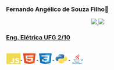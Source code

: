 ### Fernando Angélico de Souza Filho👋
<div align="center">
  <a href="https://github.com/fernando25f">
  <img height="180em" src="https://github-readme-stats.vercel.app/api?username=fernando25f&show_icons=true&theme=dark&include_all_commits=true&count_private=true"/>
  <img height="180em" src="https://github-readme-stats.vercel.app/api/top-langs/?username=fernando25f&layout=compact&langs_count=7&theme=dark"/>
</div>

<div>
  <h3> Eng. Elétrica UFG 2/10 </h3>
</div>
 <div style="display: inline_block"><br>
  <img align="center" alt="Fernando-Js" height="30" width="40" src="https://raw.githubusercontent.com/devicons/devicon/master/icons/javascript/javascript-plain.svg">
  <img align="center" alt="Fernando-HTML" height="30" width="40" src="https://raw.githubusercontent.com/devicons/devicon/master/icons/html5/html5-original.svg">
  <img align="center" alt="Fernando-CSS" height="30" width="40" src="https://raw.githubusercontent.com/devicons/devicon/master/icons/css3/css3-original.svg">
  <img align="center" alt="Fernando-Python" height="30" width="40" src="https://raw.githubusercontent.com/devicons/devicon/master/icons/python/python-original.svg">
  <img align="center" alt="Fernando-Csharp" height="30" width="40" src="https://raw.githubusercontent.com/devicons/devicon/master/icons/java/java-original.svg">
</div>
